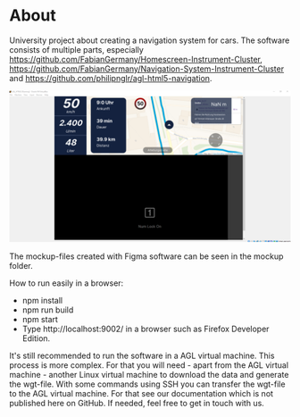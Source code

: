 # About
University project about creating a navigation system for cars. 
The software consists of multiple parts, especially https://github.com/FabianGermany/Homescreen-Instrument-Cluster, https://github.com/FabianGermany/Navigation-System-Instrument-Cluster and https://github.com/philipnglr/agl-html5-navigation.

![preview](readme_files/preview.png)

The mockup-files created with Figma software can be seen in the mockup folder.

How to run easily in a browser:
- npm install
- npm run build
- npm start
- Type http://localhost:9002/ in a browser such as Firefox Developer Edition.

It's still recommended to run the software in a AGL virtual machine. This process is more complex. For that you will need - apart from the AGL virtual machine - another Linux virtual machine to download the data and generate the wgt-file. 
With some commands using SSH you can transfer the wgt-file to the AGL virtual machine. For that see our documentation which is not published here on GitHub. If needed, feel free to get in touch with us.